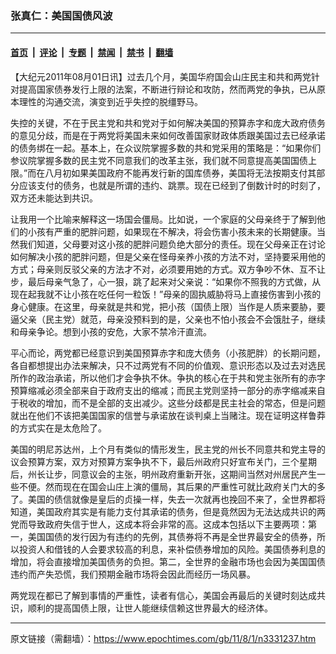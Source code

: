 ### 张真仁：美国国债风波

---

#### [首页](../../../..?n3331237) &nbsp;|&nbsp; [评论](../../../../../epoch-comment?n3331237) &nbsp;|&nbsp; [专题](../../../../../epoch-special?n3331237) &nbsp;|&nbsp; [禁闻](../../../../../epoch-news?n3331237) &nbsp;|&nbsp; [禁书](../../../../../books?n3331237) &nbsp;|&nbsp; [翻墙](https://github.com/gfw-breaker/nogfw/blob/master/README.md?n3331237)


<div class="post_content" id="artbody" itemprop="articleBody">
 <!-- article content begin -->
 <p>
  【大纪元2011年08月01日讯】过去几个月，美国华府国会山庄民主和共和两党针对提高国家债券发行上限的法案，不断进行辩论和攻防，然而两党的争执，已从原本理性的沟通交流，演变到近乎失控的脱缰野马。
 </p>
 <p>
  失控的关键，不在于民主党和共和党对于如何解决美国的预算赤字和庞大政府债务的意见分歧，而是在于两党将美国未来如何改善国家财政体质跟美国过去已经承诺的债务绑在一起。基本上，在众议院掌握多数的共和党采用的策略是：“如果你们参议院掌握多数的民主党不同意我们的改革主张，我们就不同意提高美国国债上限。”而在八月初如果美国政府不能再发行新的国库债券，美国将无法按期支付其部分应该支付的债务，也就是所谓的违约、跳票。现在已经到了倒数计时的时刻了，双方还未能达到共识。
 </p>
 <p>
  让我用一个比喻来解释这一场国会僵局。比如说，一个家庭的父母亲终于了解到他们的小孩有严重的肥胖问题，如果现在不解决，将会伤害小孩未来的长期健康。当然我们知道，父母要对这小孩的肥胖问题负绝大部分的责任。现在父母亲正在讨论如何解决小孩的肥胖问题，但是父亲在怪母亲养小孩的方法不对，坚持要采用他的方式；母亲则反驳父亲的方法才不对，必须要用她的方式。双方争吵不休、互不让步，最后母亲气急了，心一狠，跳了起来对父亲说：“如果你不照我的方式做，从现在起我就不让小孩在吃任何一粒饭！”母亲的固执威胁将马上直接伤害到小孩的身心健康。在这里，母亲就是共和党，把小孩（国债上限）当作是人质来要胁，要逼父亲（民主党）就范，母亲没预料到的是，父亲也不怕小孩会不会饿肚子，继续和母亲争论。想到小孩的安危，大家不禁冷汗直流。
 </p>
 <p>
  平心而论，两党都已经意识到美国预算赤字和庞大债务（小孩肥胖）的长期问题，各自都想提出办法来解决，只不过两党有不同的价值观、意识形态以及过去对选民所作的政治承诺，所以他们才会争执不休。争执的核心在于共和党主张所有的赤字预算缩减必须全部来自于政府支出的缩减；而民主党则坚持一部分的赤字缩减来自于税收的增加，而不是全部的支出减少。这些分歧都是民主社会的常态，但是问题就出在他们不该把美国国家的信誉与承诺放在谈判桌上当赌注。现在证明这样鲁莽的方式实在是太危险了。
 </p>
 <p>
  美国的明尼苏达州，上个月有类似的情形发生，民主党的州长不同意共和党主导的议会预算方案，双方对预算方案争执不下，最后州政府只好宣布关门，三个星期后，州长让步，同意议会的主张，明州政府重新开张，这期间当然对州居民产生一些不便。然而现在在国会山庄上演的僵局，其后果的严重性可就比政府关门大的多了。美国的债信就像是皇后的贞操一样，失去一次就再也挽回不来了，全世界都将知道，美国政府其实是有能力支付其承诺的债务，但是竟然因为无法达成共识的两党而导致政府失信于世人，这成本将会非常的高。这成本包括以下主要两项：第一，美国国债的发行因为有违约的先例，其债券将不再是全世界最安全的债券，所以投资人和借钱的人会要求较高的利息，来补偿债券增加的风险。美国债券利息的增加，将会直接增加美国债务的负担。第二，全世界的金融市场也会因为美国国债违约而产失恐慌，我们预期金融市场将会因此而经历一场风暴。
 </p>
 <p>
  两党现在都已了解到事情的严重性，读者有信心，美国会再最后的关键时刻达成共识，顺利的提高国债上限，让世人能继续信赖这世界最大的经济体。
 </p>
 <p>
 </p>
 <!-- article content end -->
 <div id="below_article_ad">
 </div>
</div>


---

原文链接（需翻墙）：https://www.epochtimes.com/gb/11/8/1/n3331237.htm
